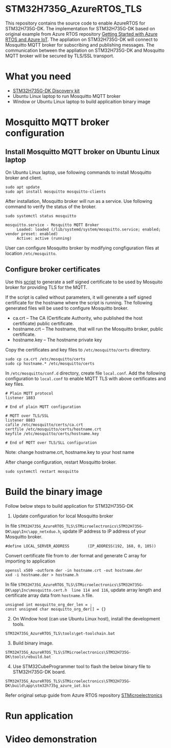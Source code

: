 # STM32H735G_AzureRTOS_TLS
This repository contains the source code to enable AzureRTOS for STM32H735G-DK. The implementation for STM32H735G-DK based on original example from Azure RTOS repository 
[Getting Started with Azure RTOS and Azure IoT](https://github.com/azure-rtos/getting-started). The appliation on STM32H735G-DK will connect to Mosquitto MQTT broker for subscribing and publishing messages. The communication between the appliation on STM32H735G-DK and Mosquitto MQTT broker will be secured by TLS/SSL transport.

# What you need
- [STM32H735G-DK Discovery kit](https://www.st.com/en/evaluation-tools/stm32h735g-dk.html)
- Ubuntu Linux laptop to run Mosquitto MQTT broker
- Window or Ubuntu Linux laptop to build applicaition binary image

# Mosquitto MQTT broker configuration

## Install Mosquitto MQTT broker on Ubuntu Linux laptop

On Ubuntu Linux laptop, use following commands to install Mosquitto broker and client.
```console
sudo apt update
sudo apt install mosquitto mosquitto-clients
```
After installation, Mosquitto broker will run as a service. Use following command to verify the status of the broker.

```console
sudo systemctl status mosquitto

mosquitto.service - Mosquitto MQTT Broker
     Loaded: loaded (/lib/systemd/system/mosquitto.service; enabled; vendor preset: enabled)
     Active: active (running)
```

User can configure Mosquitto broker by modifying congfiguration files at location `/etc/mosquitto`.

## Configure broker certificates
Use this [script](https://github.com/owntracks/tools/blob/master/TLS/generate-CA.sh) to generate a self signed certificate to be used by Mosquito broker for providing TLS for the MQTT.

If the script is called without parameters, it will generate a self signed certificate for the hostname where the script is running. The following generated files will be used to configure Mosquitto broker.
- ca.crt – The CA (Certificate Authority, who published the host certificate) public certificate.
- hostname.crt – The hostname, that will run the Mosquitto broker, public certificate.
- hostname.key – The hostname private key

Copy the certificates and key files to `/etc/mosquitto/certs` directory.

```console
sudo cp ca.crt /etc/mosquitto/certs
sudo cp hostname.* /etc/mosquitto/certs
```
In `/etc/mosquitto/conf.d` directory, create file `local.conf`. Add the following configuration to `local.conf` to enable MQTT TLS with above certificates and key files.

```
# Plain MQTT protocol
listener 1883

# End of plain MQTT configuration

# MQTT over TLS/SSL
listener 8883
cafile /etc/mosquitto/certs/ca.crt
certfile /etc/mosquitto/certs/hostname.crt
keyfile /etc/mosquitto/certs/hostname.key

# End of MQTT over TLS/SLL configuration
```
Note: change hostname.crt, hostname.key to your host name


After change configuration, restart Mosquitto broker.
```console
sudo systemctl restart mosquitto
```

# Build the binary image
Follow below steps to build application for STM32H735G-DK
1. Update configuration for local Mosquitto broker

In file ```STM32H735G_AzureRTOS_TLS\STMicroelectronics\STM32H735G-DK\app\Inc\app_netxduo.h```, update IP address to IP address of your Mosquitto broker.
```
#define LOCAL_SERVER_ADDRESS        (IP_ADDRESS(192, 168, 0, 105))
```

Convert certificate file from to .der format and generate C array for importing to application

```console
openssl x509 -outform der -in hostname.crt -out hostname.der
xxd -i hostname.der > hostname.h
```

In file ```STM32H735G_AzureRTOS_TLS\STMicroelectronics\STM32H735G-DK\app\Inc\mosquitto.cert.h  line 114 and 116```, update array length and certificate array data from ```hostname.h``` file.

```
unsigned int mosquitto_org_der_len = ;
const unsigned char mosquitto_org_der[] = {}
```

2. On Window host (can use Ubuntu Linux host), install the development tools.
```
STM32H735G_AzureRTOS_TLS\tools\get-toolchain.bat
```

3. Build binary image.
```
STM32H735G_AzureRTOS_TLS\STMicroelectronics\STM32H735G-DK\tools\rebuild.bat
```

4. Use STM32CubeProgrammer tool to flash the below binary file to STM32H735G-DK board.
```
STM32H735G_AzureRTOS_TLS\STMicroelectronics\STM32H735G-DK\build\app\stm32h735g_azure_iot.bin
```

Refer original setup guide from Azure RTOS repository [STMicroelectronics](https://github.com/azure-rtos/getting-started/tree/master/STMicroelectronics/B-L475E-IOT01A)

# Run application


# Video demonstration





